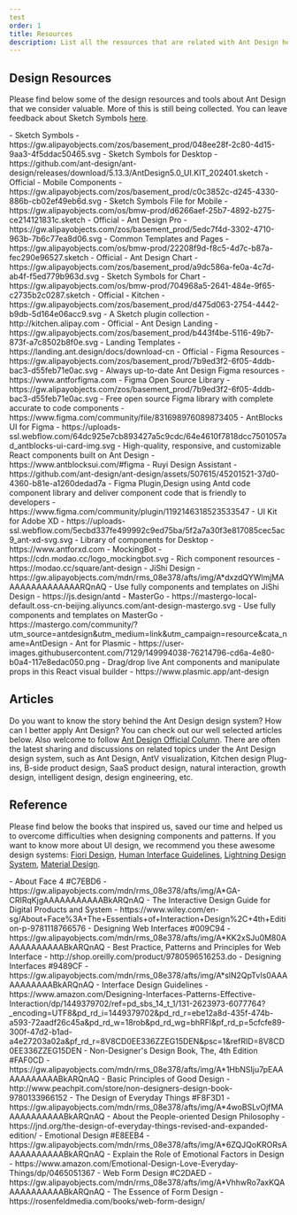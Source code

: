 ```yaml
---
test
order: 1
title: Resources
description: List all the resources that are related with Ant Design here.
---
```


## Design Resources

Please find below some of the design resources and tools about Ant Design that we consider valuable. More of this is still being collected. You can leave feedback about Sketch Symbols [here](https://www.yuque.com/kitchen/topics/216).

<div class="next-block-use-cards"></div>

<ResourceCards>
- Sketch Symbols
  - https://gw.alipayobjects.com/zos/basement_prod/048ee28f-2c80-4d15-9aa3-4f5ddac50465.svg
  - Sketch Symbols for Desktop
  - https://github.com/ant-design/ant-design/releases/download/5.13.3/AntDesign5.0_UI.KIT_202401.sketch
  - Official
- Mobile Components
  - https://gw.alipayobjects.com/zos/basement_prod/c0c3852c-d245-4330-886b-cb02ef49eb6d.svg
  - Sketch Symbols File for Mobile
  - https://gw.alipayobjects.com/os/bmw-prod/d6266aef-25b7-4892-b275-ce214121831c.sketch
  - Official
- Ant Design Pro
  - https://gw.alipayobjects.com/zos/basement_prod/5edc7f4d-3302-4710-963b-7b6c77ea8d06.svg
  - Common Templates and Pages
  - https://gw.alipayobjects.com/os/bmw-prod/22208f9d-f8c5-4d7c-b87a-fec290e96527.sketch
  - Official
- Ant Design Chart
  - https://gw.alipayobjects.com/zos/basement_prod/a9dc586a-fe0a-4c7d-ab4f-f5ed779b963d.svg
  - Sketch Symbols for Chart
  - https://gw.alipayobjects.com/os/bmw-prod/704968a5-2641-484e-9f65-c2735b2c0287.sketch
  - Official
- Kitchen
  - https://gw.alipayobjects.com/zos/basement_prod/d475d063-2754-4442-b9db-5d164e06acc9.svg
  - A Sketch plugin collection
  - http://kitchen.alipay.com
  - Official
- Ant Design Landing
  - https://gw.alipayobjects.com/zos/basement_prod/b443f4be-5116-49b7-873f-a7c8502b8f0e.svg
  - Landing Templates
  - https://landing.ant.design/docs/download-cn
  - Official
- Figma Resources
  - https://gw.alipayobjects.com/zos/basement_prod/7b9ed3f2-6f05-4ddb-bac3-d55feb71e0ac.svg
  - Always up-to-date Ant Design Figma resources
  - https://www.antforfigma.com
- Figma Open Source Library
  - https://gw.alipayobjects.com/zos/basement_prod/7b9ed3f2-6f05-4ddb-bac3-d55feb71e0ac.svg
  - Free open source Figma library with complete accurate to code components
  - https://www.figma.com/community/file/831698976089873405
- AntBlocks UI for Figma
  - https://uploads-ssl.webflow.com/64dc925e7cb893427a5c9cdc/64e4610f7818dcc7501057ad_antblocks-ui-card-img.svg
  - High-quality, responsive, and customizable React components built on Ant Design
  - https://www.antblocksui.com/#figma
- Ruyi Design Assistant
  - https://github.com/ant-design/ant-design/assets/507615/45201521-37d0-4360-b81e-a1260dedad7a
  - Figma Plugin,Design using Antd code component library and deliver component code that is friendly to developers
  - https://www.figma.com/community/plugin/1192146318523533547
- UI Kit for Adobe XD
  - https://uploads-ssl.webflow.com/5ecbd337fe499992c9ed75ba/5f2a7a30f3e817085cec5ac9_ant-xd-svg.svg
  - Library of components for Desktop
  - https://www.antforxd.com
- MockingBot
  - https://cdn.modao.cc/logo_mockingbot.svg
  - Rich component resources
  - https://modao.cc/square/ant-design
- JiShi Design
  - https://gw.alipayobjects.com/mdn/rms_08e378/afts/img/A*dxzdQYWlmjMAAAAAAAAAAAAAARQnAQ
  - Use fully components and templates on JiShi Design
  - https://js.design/antd
- MasterGo
  - https://mastergo-local-default.oss-cn-beijing.aliyuncs.com/ant-design-mastergo.svg
  - Use fully components and templates on MasterGo
  - https://mastergo.com/community/?utm_source=antdesign&utm_medium=link&utm_campaign=resource&cata_name=AntDesign
- Ant for Plasmic
  - https://user-images.githubusercontent.com/7129/149994038-76214796-cd6a-4e80-b0a4-117e8edac050.png
  - Drag/drop live Ant components and manipulate props in this React visual builder
  - https://www.plasmic.app/ant-design
</ResourceCards>

## Articles

Do you want to know the story behind the Ant Design design system? How can I better apply Ant Design? You can check out our well selected articles below. Also welcome to follow [Ant Design Official Column](https://www.zhihu.com/column/c_1310524851418480640). There are often the latest sharing and discussions on related topics under the Ant Design design system, such as Ant Design, AntV visualization, Kitchen design Plug-ins, B-side product design, SaaS product design, natural interaction, growth design, intelligent design, design engineering, etc.

<ResourceArticles></ResourceArticles>

## Reference

Please find below the books that inspired us, saved our time and helped us to overcome difficulties when designing components and patterns. If you want to know more about UI design, we recommend you these awesome design systems: [Fiori Design](https://experience.sap.com/fiori-design-web/), [Human Interface Guidelines](https://developer.apple.com/ios/human-interface-guidelines/), [Lightning Design System](https://lightningdesignsystem.com/getting-started/), [Material Design](https://material.io/).

<div class="next-block-use-cards"></div>

<ResourceCards>
- About Face 4 #C7EBD6
  - https://gw.alipayobjects.com/mdn/rms_08e378/afts/img/A*GA-CRIRqKjgAAAAAAAAAAABkARQnAQ
  - The Interactive Design Guide for Digital Products and System
  - https://www.wiley.com/en-sg/About+Face%3A+The+Essentials+of+Interaction+Design%2C+4th+Edition-p-9781118766576
- Designing Web Interfaces #009C94
  - https://gw.alipayobjects.com/mdn/rms_08e378/afts/img/A*KK2xSJu0M80AAAAAAAAAAABkARQnAQ
  - Best Practice, Patterns and Principles for Web Interface
  - http://shop.oreilly.com/product/9780596516253.do
- Designing Interfaces #9489CF
  - https://gw.alipayobjects.com/mdn/rms_08e378/afts/img/A*slN2QpTvIs0AAAAAAAAAAABkARQnAQ
  - Interface Design Guidelines
  - https://www.amazon.com/Designing-Interfaces-Patterns-Effective-Interaction/dp/1449379702/ref=pd_sbs_14_t_1/131-2623973-6077764?_encoding=UTF8&pd_rd_i=1449379702&pd_rd_r=ebe12a8d-435f-474b-a593-72aadf26c45a&pd_rd_w=18rob&pd_rd_wg=bhRFl&pf_rd_p=5cfcfe89-300f-47d2-b1ad-a4e27203a02a&pf_rd_r=8V8CD0EE336ZZEG15DEN&psc=1&refRID=8V8CD0EE336ZZEG15DEN
- Non-Designer's Design Book, The, 4th Edition #FAF0CD
  - https://gw.alipayobjects.com/mdn/rms_08e378/afts/img/A*1HbNSIju7pEAAAAAAAAAAABkARQnAQ
  - Basic Principles of Good Design
  - http://www.peachpit.com/store/non-designers-design-book-9780133966152
- The Design of Everyday Things #F8F3D1
  - https://gw.alipayobjects.com/mdn/rms_08e378/afts/img/A*4woBSLvOjfMAAAAAAAAAAABkARQnAQ
  - About the People-oriented Design Philosophy
  - https://jnd.org/the-design-of-everyday-things-revised-and-expanded-edition/
- Emotional Design #E8EEB4
  - https://gw.alipayobjects.com/mdn/rms_08e378/afts/img/A*6ZQJQoKRORsAAAAAAAAAAABkARQnAQ
  - Explain the Role of Emotional Factors in Design
  - https://www.amazon.com/Emotional-Design-Love-Everyday-Things/dp/0465051367
- Web Form Design #C2DAED
  - https://gw.alipayobjects.com/mdn/rms_08e378/afts/img/A*VhhwRo7axKQAAAAAAAAAAABkARQnAQ
  - The Essence of Form Design
  - https://rosenfeldmedia.com/books/web-form-design/
</ResourceCards>
